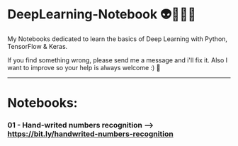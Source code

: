# DeepLearning-Notebook 👽🧠🦾🌠
My Notebooks dedicated to learn the basics of Deep Learning with Python, TensorFlow &amp; Keras.

If you find something wrong, please send me a message and i'll fix it. Also I want to improve so your help is always welcome :) 🤗

---
# Notebooks:
### 01 - Hand-writed numbers recognition --> https://bit.ly/handwrited-numbers-recognition
